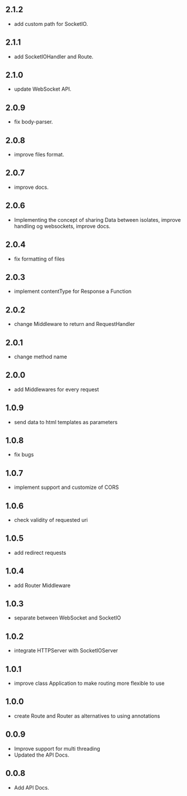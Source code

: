 ## 2.1.2

- add custom path for SocketIO.
## 2.1.1

- add SocketIOHandler and Route.
## 2.1.0

- update WebSocket API.

## 2.0.9

- fix body-parser.

## 2.0.8

- improve files format.

## 2.0.7

- improve docs.

## 2.0.6

- Implementing the concept of sharing Data between isolates, improve handling og websockets, improve
  docs.

## 2.0.4

- fix formatting of files

## 2.0.3

- implement contentType for Response a Function

## 2.0.2

- change Middleware to return and RequestHandler

## 2.0.1

- change method name

## 2.0.0

- add Middlewares for every request

## 1.0.9

- send data to html templates as parameters

## 1.0.8

- fix bugs

## 1.0.7

- implement support and customize of CORS

## 1.0.6

- check validity of requested uri

## 1.0.5

- add redirect requests

## 1.0.4

- add Router Middleware

## 1.0.3

- separate between WebSocket and SocketIO

## 1.0.2

- integrate HTTPServer with SocketIOServer

## 1.0.1

- improve class Application to make routing more flexible to use

## 1.0.0

- create Route and Router as alternatives to using annotations

## 0.0.9

- Improve support for multi threading
- Updated the API Docs.

## 0.0.8

- Add API Docs.
